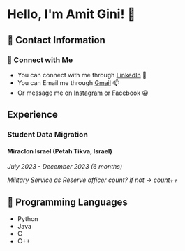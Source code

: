 # Hello, I'm Amit Gini! 👋

## 📩 Contact Information
### 🔗 Connect with Me
- You can connect with me through [LinkedIn](https://www.linkedin.com/in/amitgini/) 🤝
- You can Email me through [Gmail](amitgini0369@gmail.com) 📫
- Or message me on [Instagram](https://www.instagram.com/amit.gini/) or [Facebook](https://www.facebook.com/amit.gini1/) 😀

## Experience
### Student Data Migration
#### Miraclon Israel (Petah Tikva, Israel)  
*July 2023 - December 2023 (6 months)*

*Military Service as Reserve officer count? if not -> count++*

## 🐍 Programming Languages
- Python
- Java
- C
- C++
